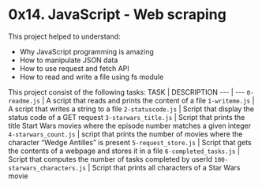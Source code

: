 # 0x14. JavaScript - Web scraping

This project helped to understand:
- Why JavaScript programming is amazing
- How to manipulate JSON data
- How to use request and fetch API
- How to read and write a file using fs module

This project consist of the following tasks:
TASK | DESCRIPTION
--- | ---
`0-readme.js` | A script that reads and prints the content of a file
`1-writeme.js` | A script that writes a string to a file
`2-statuscode.js` | Script that display the status code of a GET request
`3-starwars_title.js` | Script that prints the title Start Wars movies where the episode number matches a given integer
`4-starwars_count.js` | script that prints the number of movies where the character “Wedge Antilles” is present
`5-request_store.js` | Script that gets the contents of a webpage and stores it in a file
`6-completed_tasks.js` | Script that computes the number of tasks completed by userId
`100-starwars_characters.js` | Script that prints all characters of a Star Wars movie
